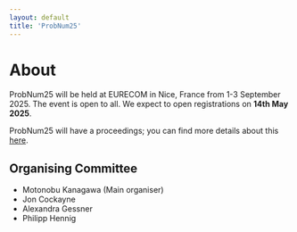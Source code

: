```yaml
---
layout: default
title: 'ProbNum25'
---
```


# About

ProbNum25 will be held at EURECOM in Nice, France from 1-3 September 2025.
The event is open to all. We expect to open registrations on **14th May 2025**.

ProbNum25 will have a proceedings; you can find more details about this [here](/submissions.html).

## Organising Committee

- Motonobu Kanagawa (Main organiser)
- Jon Cockayne
- Alexandra Gessner
- Philipp Hennig
